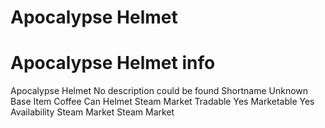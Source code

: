 # Apocalypse Helmet


# Apocalypse Helmet info

Apocalypse Helmet
No description could be found
Shortname
Unknown
Base Item
Coffee Can Helmet
Steam Market
Tradable
Yes
Marketable
Yes
Availability
Steam Market
Steam Market
